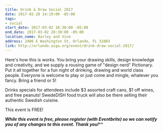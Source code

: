 ```yaml
---
title: Drink & Draw Social 2017
date: 2017-02-28 14:19:00 -05:00
tags:
- social
start_date: 2017-03-02 18:30:00 -05:00
end_date: 2017-03-02 20:30:00 -05:00
location_name: Barley and Vine
address: 2406 E Washington St, Orlando, FL 32803
link: http://orlando.aiga.org/event/drink-draw-social-2017/
---
```


Here's how this is works. You bring your drawing skills, design knowledge and creativity, and we supply a rousing game of "design nerd" Pictionary. Put it all together for a fun night of drinking, drawing and world class people. Everyone is welcome to play or just come and mingle, whatever you fancy. Bring a friend or 5!

Drinks specials for attendees include $3 assorted craft cans, $1 off wines, and free peanuts! SwedeDISH food truck will also be there selling their authentic Swedish cuisine. 

This event is FREE!

***While this event is free, please register (with Eventbrite) so we can notify you of any changes to this event. Thank you!*****